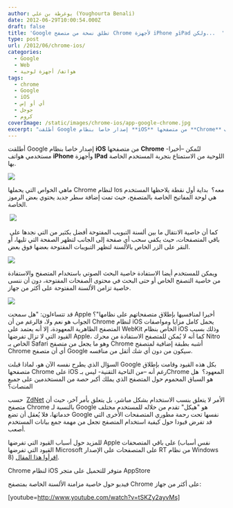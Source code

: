 ```yaml
---
author: يوغرطة بن علي (Youghourta Benali)
date: 2012-06-29T10:00:54.000Z
draft: false
title: 'Google تطلق نسخة من متصفح Chrome لأجهزة iPhone وiPad ولكن...  '
type: post
url: /2012/06/chrome-ios/
categories:
  - Google
  - Web
  - هواتف/ أجهزة لوحية
tags:
  - chrome
  - Google
  - iOS
  - أي أو إس
  - جوجل
  - كروم
coverImage: /static/images/chrome-ios/app-google-chrome.jpg
excerpt: "أطلقت Google إصدار خاصا بنظام **iOS** من متصفحها **Chrome** لتُمكن –أخيرا- مستخدمي هواتف **iPhone** وأجهزة **IPad** اللوحية من الاستمتاع بتجربة المستخدم الخاصة بها.\n\n\n\nماهي الخواص التي يحملها Chrome لنظام Ios معه؟ \_بداية أول نقطة يلاحظها المستخدم هي لوحة المفاتيح الخاصة بالمتصفح،"
---
```

أطلقت Google إصدار خاصا بنظام **iOS** من متصفحها **Chrome** لتُمكن –أخيرا- مستخدمي هواتف **iPhone** وأجهزة **IPad** اللوحية من الاستمتاع بتجربة المستخدم الخاصة بها.

![](/static/images/chrome-ios/app-google-chrome.jpg)

ماهي الخواص التي يحملها Chrome لنظام Ios معه؟  بداية أول نقطة يلاحظها المستخدم هي لوحة المفاتيح الخاصة بالمتصفح، حيث تمت إضافة سطر جديد يحتوي بعض الرموز الخاصة.

 ![](/static/images/chrome-ios/chrome-ios-keyboard.png)

 كما أن خاصية الانتقال ما بين ألسنة التبويب المفتوحة أفضل بكثير من التي نجدها على باقي المتصفحات، حيث يكفي سحب أي صفحة إلى الجانب لتظهر الصفحة التي تليها، أو النقر على الزر الخاص بالألسنة لتظهر التبويبات المفتوحة بعضها فوق بعض.

![](/static/images/chrome-ios/chrome-ios-tabs.png)

ويمكن للمستخدم أيضا الاستفادة خاصية البحث الصوتي باستخدام المتصفح والاستفادة من خاصية التصفح الخاص أو حتى البحث في محتوى الصفحات المفتوحة، دون أن ننسى خاصية تزامن الألسنة المفتوحة على أكثر من جهاز.

![](/static/images/chrome-ios/chrome-ios-incognito.jpg)

قد تتساءلون: "هل سمحت Apple أخيرا لمنافسيها بإطلاق متصفحاتهم على نظامها"؟ الجواب هو نعم ولا، فالرغم من أن Chrome لنظام iOS يحمل كامل مزايا ومواصفات المتصفح الظاهرية المعهودة، إلا أنه يعتمد على WebKit الخاص بنظام iOS وذلك بسبب القيود التي لا تزال تفرضها Apple، كما أنه لا يُمكن للمتصفح الاستفادة من محرك Nitro الخاص بـ Safari وهو ما يجعل من متصفح Chrome أشبه بطبقة إضافية لمتصفح Chrome أي أن متصفح Google سيكون من دون أي شك أثقل من منافسه.

السؤال الذي يطرح نفسه الآن هو، لماذا قبلت Google بكل هذه القيود وقامت بإطلاق متصفحها Chrome على iOS رغم أنه –من الناحية التقنية- ليس بـChrome المعهود؟  هل هو السباق المحموم حول المتصفح الذي يملك أكبر حصة من المستخدمين على جميع المنصات؟

حسب  [ZdNet](http://www.zdnet.com/blog/bott/is-googles-slow-chrome-for-ios-a-preview-of-windows-rt/5174) الأمر لا يتعلق بنسب الاستخدام بشكل مباشر، بل يتعلق بأمر آخر، حيث أن متصفح Chrome بالنسبة لـ Google هو "هيكل" تقدم من خلاله للمستخدم مختلف خدماتها، فلا يُعقل أن تضع Google نفسها تحت رحمة مطوري المتصفحات الأخرى التي قد تفرض قيودا حول كيفية استخدام المتصفح تجعل من مهمة جمع بيانات المستخدم أصعب.

للمزيد حول أسباب القيود التي تفرضها Apple على باقي المتصحفات (نفس أسباب القيود التي تفرضها Microsoft على المتصفحات على الإصدار RT من نظام Windows 8) [اقرأوا هذا المقال](http://www.zdnet.com/blog/bott/is-googles-slow-chrome-for-ios-a-preview-of-windows-rt/5174).

Chrome لنظام iOS متوفر للتحميل على متجر AppStore

فيديو حول خاصية مزامنة الألسنة الخاصة بمتصفح Chrome على أكثر من جهاز:

\[youtube=http://www.youtube.com/watch?v=tSKZy2ayvMs]
